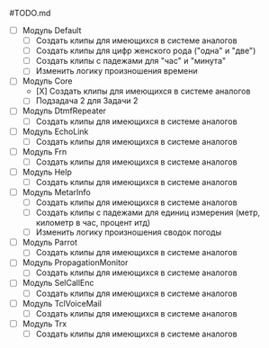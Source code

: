 #TODO.md

- [ ] Модуль Default
    - [ ] Создать клипы для имеющихся в системе аналогов
    - [ ] Создать клипы для цифр женского рода ("одна" и "две")
    - [ ] Создать клипы с падежами для "час" и "минута" 
    - [ ] Изменить логику произношения времени
- [ ] Модуль Core
    - [Х] Создать клипы для имеющихся в системе аналогов
    - [ ] Подзадача 2 для Задачи 2
- [ ] Модуль DtmfRepeater
    - [ ] Создать клипы для имеющихся в системе аналогов
- [ ] Модуль EchoLink
    - [ ] Создать клипы для имеющихся в системе аналогов
- [ ] Модуль Frn
    - [ ] Создать клипы для имеющихся в системе аналогов
- [ ] Модуль Help
    - [ ] Создать клипы для имеющихся в системе аналогов
- [ ] Модуль MetarInfo
    - [ ] Создать клипы для имеющихся в системе аналогов
    - [ ] Создать клипы с падежами для единиц измерения (метр, километр в час, процент итд)
    - [ ] Изменить логику произношения сводок погоды
- [ ] Модуль Parrot
    - [ ] Создать клипы для имеющихся в системе аналогов
- [ ] Модуль PropagationMonitor
    - [ ] Создать клипы для имеющихся в системе аналогов
- [ ] Модуль SelCallEnc
    - [ ] Создать клипы для имеющихся в системе аналогов
- [ ] Модуль TclVoiceMail
    - [ ] Создать клипы для имеющихся в системе аналогов
- [ ] Модуль Trx
    - [ ] Создать клипы для имеющихся в системе аналогов
